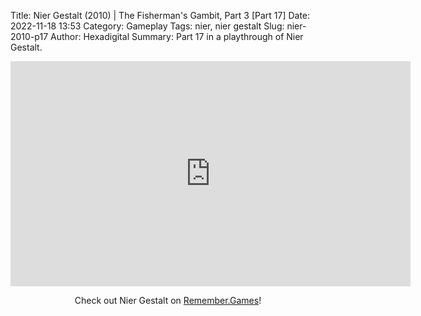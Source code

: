Title: Nier Gestalt (2010) | The Fisherman's Gambit, Part 3 [Part 17]
Date: 2022-11-18 13:53
Category: Gameplay
Tags: nier,  nier gestalt
Slug: nier-2010-p17
Author: Hexadigital
Summary: Part 17 in a playthrough of Nier Gestalt.

<center><iframe src="https://www.youtube.com/embed/4rv93QRIOOU?feature=oembed" allow="accelerometer; autoplay; encrypted-media; gyroscope; picture-in-picture" width="640" height="360" frameborder="0"></iframe>

Check out Nier Gestalt on [Remember.Games](https://remember.games/game/2307/nier/)!</center>